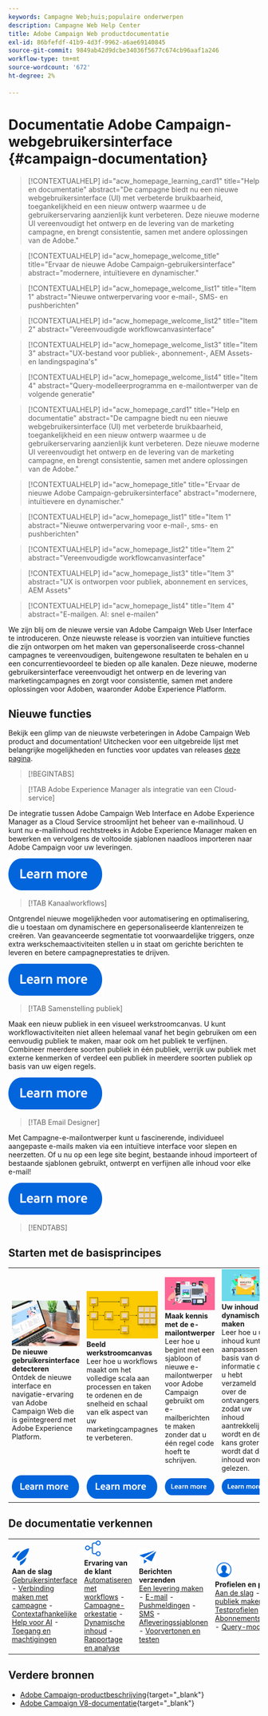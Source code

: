 ```yaml
---
keywords: Campagne Web;huis;populaire onderwerpen
description: Campagne Web Help Center
title: Adobe Campaign Web productdocumentatie
exl-id: 86bfefdf-41b9-4d3f-9962-a6ae69140845
source-git-commit: 9849ab42d9dcbe34036f5677c674cb96aaf1a246
workflow-type: tm+mt
source-wordcount: '672'
ht-degree: 2%

---
```


# Documentatie Adobe Campaign-webgebruikersinterface {#campaign-documentation}

>[!CONTEXTUALHELP]
>id="acw_homepage_learning_card1"
>title="Help en documentatie"
>abstract="De campagne biedt nu een nieuwe webgebruikersinterface (UI) met verbeterde bruikbaarheid, toegankelijkheid en een nieuw ontwerp waarmee u de gebruikerservaring aanzienlijk kunt verbeteren. Deze nieuwe moderne UI vereenvoudigt het ontwerp en de levering van de marketing campagne, en brengt consistentie, samen met andere oplossingen van de Adobe."

>[!CONTEXTUALHELP]
>id="acw_homepage_welcome_title"
>title="Ervaar de nieuwe Adobe Campaign-gebruikersinterface"
>abstract="modernere, intuïtievere en dynamischer."

>[!CONTEXTUALHELP]
>id="acw_homepage_welcome_list1"
>title="Item 1"
>abstract="Nieuwe ontwerpervaring voor e-mail-, SMS- en pushberichten"

>[!CONTEXTUALHELP]
>id="acw_homepage_welcome_list2"
>title="Item 2"
>abstract="Vereenvoudigde workflowcanvasinterface"

>[!CONTEXTUALHELP]
>id="acw_homepage_welcome_list3"
>title="Item 3"
>abstract="UX-bestand voor publiek-, abonnement-, AEM Assets- en landingspagina&#39;s"

>[!CONTEXTUALHELP]
>id="acw_homepage_welcome_list4"
>title="Item 4"
>abstract="Query-modelleerprogramma en e-mailontwerper van de volgende generatie"

<!--
>[!CONTEXTUALHELP]
>id="acw_homepage_welcome_list5"
>title="Item 5"
>abstract="Additional Item"-->

<!-- TO REMOVE BELOW-->

>[!CONTEXTUALHELP]
>id="acw_homepage_card1"
>title="Help en documentatie"
>abstract="De campagne biedt nu een nieuwe webgebruikersinterface (UI) met verbeterde bruikbaarheid, toegankelijkheid en een nieuw ontwerp waarmee u de gebruikerservaring aanzienlijk kunt verbeteren. Deze nieuwe moderne UI vereenvoudigt het ontwerp en de levering van de marketing campagne, en brengt consistentie, samen met andere oplossingen van de Adobe."

>[!CONTEXTUALHELP]
>id="acw_homepage_title"
>title="Ervaar de nieuwe Adobe Campaign-gebruikersinterface"
>abstract="modernere, intuïtievere en dynamischer."

>[!CONTEXTUALHELP]
>id="acw_homepage_list1"
>title="Item 1"
>abstract="Nieuwe ontwerpervaring voor e-mail-, sms- en pushberichten"

>[!CONTEXTUALHELP]
>id="acw_homepage_list2"
>title="Item 2"
>abstract="Vereenvoudigde workflowcanvasinterface"

>[!CONTEXTUALHELP]
>id="acw_homepage_list3"
>title="Item 3"
>abstract="UX is ontworpen voor publiek, abonnement en services, AEM Assets"

>[!CONTEXTUALHELP]
>id="acw_homepage_list4"
>title="Item 4"
>abstract="E-mailgen. AI: snel e-mailen"

<!--TO REMOVE ABOVE-->

We zijn blij om de nieuwe versie van Adobe Campaign Web User Interface te introduceren. Onze nieuwste release is voorzien van intuïtieve functies die zijn ontworpen om het maken van gepersonaliseerde cross-channel campagnes te vereenvoudigen, buitengewone resultaten te behalen en u een concurrentievoordeel te bieden op alle kanalen. Deze nieuwe, moderne gebruikersinterface vereenvoudigt het ontwerp en de levering van marketingcampagnes en zorgt voor consistentie, samen met andere oplossingen voor Adoben, waaronder Adobe Experience Platform.

## Nieuwe functies

Bekijk een glimp van de nieuwste verbeteringen in Adobe Campaign Web product and documentation! Uitchecken voor een uitgebreide lijst met belangrijke mogelijkheden en functies voor updates van releases [deze pagina](rn/whats-new.md).

>[!BEGINTABS]

>[!TAB Adobe Experience Manager als integratie van een Cloud-service]

De integratie tussen Adobe Campaign Web Interface en Adobe Experience Manager as a Cloud Service stroomlijnt het beheer van e-mailinhoud. U kunt nu e-mailinhoud rechtstreeks in Adobe Experience Manager maken en bewerken en vervolgens de voltooide sjablonen naadloos importeren naar Adobe Campaign voor uw leveringen.

[![afbeelding](assets/do-not-localize/learn-more-button.svg)](integrations/aem-content.md)

>[!TAB Kanaalworkflows]

Ontgrendel nieuwe mogelijkheden voor automatisering en optimalisering, die u toestaan om dynamischere en gepersonaliseerde klantenreizen te creëren. Van geavanceerde segmentatie tot voorwaardelijke triggers, onze extra werkschemaactiviteiten stellen u in staat om gerichte berichten te leveren en betere campagneprestaties te drijven.

[![afbeelding](assets/do-not-localize/learn-more-button.svg)](workflows/gs-workflows.md)

>[!TAB Samenstelling publiek]

Maak een nieuw publiek in een visueel werkstroomcanvas. U kunt workflowactiviteiten niet alleen helemaal vanaf het begin gebruiken om een eenvoudig publiek te maken, maar ook om het publiek te verfijnen. Combineer meerdere soorten publiek in één publiek, verrijk uw publiek met externe kenmerken of verdeel een publiek in meerdere soorten publiek op basis van uw eigen regels.

[![afbeelding](assets/do-not-localize/learn-more-button.svg)](audience/create-audience.md)

>[!TAB Email Designer]

Met Campagne-e-mailontwerper kunt u fascinerende, individueel aangepaste e-mails maken via een intuïtieve interface voor slepen en neerzetten. Of u nu op een lege site begint, bestaande inhoud importeert of bestaande sjablonen gebruikt, ontwerpt en verfijnen alle inhoud voor elke e-mail!

[![afbeelding](assets/do-not-localize/learn-more-button.svg)](email/get-started-email-designer.md)

>[!ENDTABS]

## Starten met de basisprincipes

<table style="table-layout:fixed">
  <tr style="border: 0;">
    <td>
    <a href="get-started/user-interface.md"><img src="assets/do-not-localize/menu-ui.jpeg"></a>
    <div><strong>De nieuwe gebruikersinterface detecteren</strong><br/>Ontdek de nieuwe interface en navigatie-ervaring van Adobe Campaign Web die is geïntegreerd met Adobe Experience Platform.</div>
    </td>
    <td>
    <a href="workflows/gs-workflows.md"><img src="assets/do-not-localize/menu-workflows.jpeg"></a>
    <div><strong>Beeld werkstroomcanvas</strong><br/>Leer hoe u workflows maakt om het volledige scala aan processen en taken te ordenen en de snelheid en schaal van elk aspect van uw marketingcampagnes te verbeteren.</div><br/>
    </td>
    <td>
    <a href="email/get-started-email-designer.md"><img src="assets/do-not-localize/menu-email.png"></a>
    <div><strong>Maak kennis met de e-mailontwerper</strong><br/>Leer hoe u begint met een sjabloon of nieuwe e-mailontwerper voor Adobe Campaign gebruikt om e-mailberichten te maken zonder dat u één regel code hoeft te schrijven.
    </div></td>
    <td>
    <a href="personalization/gs-personalization.md"><img src="assets/do-not-localize/menu-dynamic.png"></a>
    <div><strong>Uw inhoud dynamisch maken</strong><br/>Leer hoe u uw inhoud kunt aanpassen op basis van de informatie die u hebt verzameld over de ontvangers, zodat uw inhoud aantrekkelijker wordt en de kans groter wordt dat de inhoud wordt gelezen.</div>
    </td>
  </tr>
  <tr style="border: 0;">
    <td align="center"><a href="get-started/user-interface.md"><img src="assets/do-not-localize/learn-more-button.svg"></a></td>
    <td align="center"><a href="workflows/gs-workflows.md"><img src="assets/do-not-localize/learn-more-button.svg"></a></td>
    <td align="center"><a href="email/get-started-email-designer.md"><img src="assets/do-not-localize/learn-more-button.svg"></a></td>
    <td align="center"><a href="personalization/gs-personalization.md"><img src="assets/do-not-localize/learn-more-button.svg"></a></td>
    </tr>
</table>

## De documentatie verkennen

<table style="table-layout:auto">
  <tr style="border: 0;">
    <td>
      <img src="assets/do-not-localize/icon-start.svg" width="35px">
    <br/>
      <strong>Aan de slag</strong><br/><a href="get-started/user-interface.md">Gebruikersinterface</a> - <a href="get-started/connect-to-campaign.md">Verbinding maken met campagne</a> - <a href="get-started/using-ai.md">Contextafhankelijke Help voor AI</a> - <a href="get-started/permissions.md">Toegang en machtigingen</a>
    </td>
    <td>
      <img src="assets/do-not-localize/icon-experience.svg" width="35px">
    <br/>
      <strong>Ervaring van de klant</strong><br/><a href="workflows/gs-workflows.md" target="_blank">Automatiseren met workflows</a> - <a href="campaigns/gs-campaigns.md" target="_blank">Campagne-orkestatie</a> - <a href="personalization/gs-personalization.md">Dynamische inhoud</a> - <a href="reporting/gs-reports.md">Rapportage en analyse</a>
    </td>
    <td>
      <img src="assets/do-not-localize/icon-message.svg" width="35px">
    <br/>
      <strong>Berichten verzenden</strong><br/><a href="msg/gs-deliveries.md">Een levering maken</a> - <a href="email/create-email.md">E-mail</a> -  <a href="push/gs-push.md">Pushmeldingen</a> - <a href="sms/gs-sms.md">SMS</a> - <a href="msg/delivery-template.md">Afleveringssjablonen</a> - <a href="preview-test/preview-test.md">Voorvertonen en testen</a> 
    </td>
    <td>
      <img src="assets/do-not-localize/icon_profile.svg" width="35px">
    <br/>
      <strong>Profielen en publiek</strong><br/><a href="audience/gs-audiences-recipients.md">Aan de slag</a> - <a href="audience/create-audience.md">Soorten publiek maken</a> - <a href="audience/test-profiles.md">Testprofielen</a> - <a href="audience/manage-services.md">Abonnementsdiensten</a> - <a href="query/query-modeler-overview.md">Query-modelleraar</a>
    </td>
  </tr>
</table>

## Verdere bronnen

* [Adobe Campaign-productbeschrijving](https://helpx.adobe.com/legal/product-descriptions/adobe-campaign-managed-cloud-services.html){target="_blank"}
* [Adobe Campaign V8-documentatie](https://experienceleague.adobe.com/docs/campaign-v8.html?lang=nl){target="_blank"}